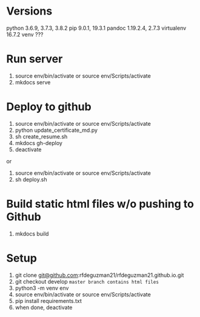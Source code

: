 # Versions
python 3.6.9, 3.7.3, 3.8.2
pip 9.0.1, 19.3.1
pandoc 1.19.2.4, 2.7.3
virtualenv 16.7.2
venv ???


# Run server
1. source env/bin/activate or source env/Scripts/activate
2. mkdocs serve


# Deploy to github
1. source env/bin/activate or source env/Scripts/activate
2. python update_certificate_md.py
3. sh create_resume.sh
4. mkdocs gh-deploy
5. deactivate

or 

1. source env/bin/activate or source env/Scripts/activate
2. sh deploy.sh


# Build static html files w/o pushing to Github
1. mkdocs build


# Setup
1. git clone git@github.com:rfdeguzman21/rfdeguzman21.github.io.git
2. git checkout develop `master branch contains html files`
3. python3 -m venv env
4. source env/bin/activate or source env/Scripts/activate
5. pip install requirements.txt
6. when done, deactivate

